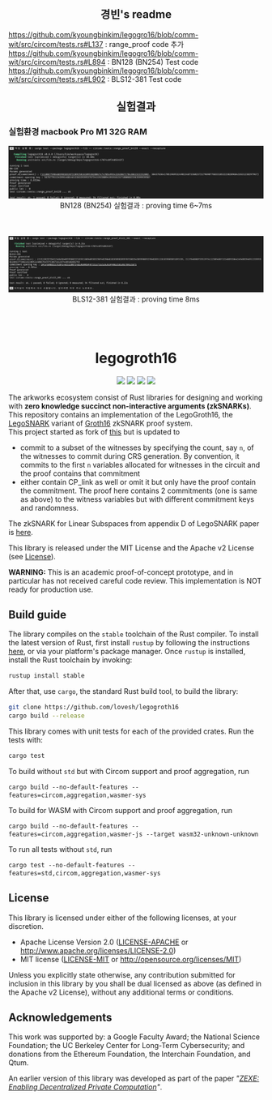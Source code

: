 <h2 align="center"> 경빈's readme </h2>

https://github.com/kyoungbinkim/legogro16/blob/comm-wit/src/circom/tests.rs#L137 : range_proof code 추가
https://github.com/kyoungbinkim/legogro16/blob/comm-wit/src/circom/tests.rs#L894 : BN128 (BN254) Test code
https://github.com/kyoungbinkim/legogro16/blob/comm-wit/src/circom/tests.rs#L902 : BLS12-381 Test code

<h2 align="center"> 실험결과 </h2>

### 실험환경 macbook Pro M1 32G RAM
<p align="center">
    <img src="./BN-128-Test.png"/>
    BN128 (BN254) 실험결과 : proving time 6~7ms
    <br/><br/><br/><br/>
    <img src="./BLS12-381-Test.png"/>
    BLS12-381 실험결과 : proving time 8ms
    <br/><br/><br/><br/>
</p>

<h1 align="center">legogroth16</h1>

<p align="center">
    <img src="https://github.com/arkworks-rs/groth16/workflows/CI/badge.svg?branch=master">
    <a href="https://github.com/arkworks-rs/groth16/blob/master/LICENSE-APACHE"><img src="https://img.shields.io/badge/license-APACHE-blue.svg"></a>
    <a href="https://github.com/arkworks-rs/groth16/blob/master/LICENSE-MIT"><img src="https://img.shields.io/badge/license-MIT-blue.svg"></a>
    <a href="https://deps.rs/repo/github/arkworks-rs/groth16"><img src="https://deps.rs/repo/github/arkworks-rs/groth16/status.svg"></a>
</p>

The arkworks ecosystem consist of Rust libraries for designing and working with __zero knowledge succinct non-interactive arguments (zkSNARKs)__. 
This repository contains an implementation of the LegoGroth16, the [LegoSNARK](https://eprint.iacr.org/2019/142) variant of [Groth16](https://eprint.iacr.org/2016/260) zkSNARK proof system.  
This project started as fork of [this](https://github.com/kobigurk/legogro16) but is updated to 
- commit to a subset of the witnesses by specifying the count, say `n`, of the witnesses to commit during CRS generation. 
  By convention, it commits to the first `n` variables allocated for witnesses in the circuit and the proof contains that commitment
- either contain CP_link as well or omit it but only have the proof contain the commitment. The proof here contains 2 commitments (one is same as above)
  to the witness variables but with different commitment keys and randomness. 

The zkSNARK for Linear Subspaces from appendix D of LegoSNARK paper is [here](src/link/snark.rs).


This library is released under the MIT License and the Apache v2 License (see [License](#license)).

**WARNING:** This is an academic proof-of-concept prototype, and in particular has not received careful code review. This implementation is NOT ready for production use.

## Build guide

The library compiles on the `stable` toolchain of the Rust compiler. To install the latest version of Rust, first install `rustup` by following the instructions [here](https://rustup.rs/), or via your platform's package manager. Once `rustup` is installed, install the Rust toolchain by invoking:
```bash
rustup install stable
```

After that, use `cargo`, the standard Rust build tool, to build the library:
```bash
git clone https://github.com/lovesh/legogroth16
cargo build --release
```

This library comes with unit tests for each of the provided crates. Run the tests with:
```bash
cargo test
```

To build without `std` but with Circom support and proof aggregation, run 
```
cargo build --no-default-features --features=circom,aggregation,wasmer-sys
```

To build for WASM with Circom support and proof aggregation, run
```
cargo build --no-default-features --features=circom,aggregation,wasmer-js --target wasm32-unknown-unknown
```

To run all tests without `std`, run
```
cargo test --no-default-features --features=std,circom,aggregation,wasmer-sys
```

## License

This library is licensed under either of the following licenses, at your discretion.

 * Apache License Version 2.0 ([LICENSE-APACHE](LICENSE-APACHE) or http://www.apache.org/licenses/LICENSE-2.0)
 * MIT license ([LICENSE-MIT](LICENSE-MIT) or http://opensource.org/licenses/MIT)

Unless you explicitly state otherwise, any contribution submitted for inclusion in this library by you shall be dual licensed as above (as defined in the Apache v2 License), without any additional terms or conditions.

## Acknowledgements

This work was supported by:
a Google Faculty Award;
the National Science Foundation;
the UC Berkeley Center for Long-Term Cybersecurity;
and donations from the Ethereum Foundation, the Interchain Foundation, and Qtum.

An earlier version of this library was developed as part of the paper *"[ZEXE: Enabling Decentralized Private Computation][zexe]"*.

[zexe]: https://ia.cr/2018/962
